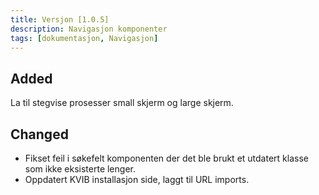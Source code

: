 ```yaml
---
title: Versjon [1.0.5]
description: Navigasjon komponenter
tags: [dokumentasjon, Navigasjon]
---
```


## Added

La til stegvise prosesser small skjerm og large skjerm.

## Changed

- Fikset feil i søkefelt komponenten der det ble brukt et utdatert klasse som ikke eksisterte lenger.
- Oppdatert KVIB installasjon side, laggt til URL imports.

